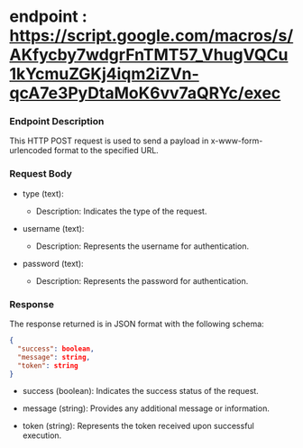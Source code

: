 # endpoint : https://script.google.com/macros/s/AKfycby7wdgrFnTMT57_VhugVQCu1kYcmuZGKj4iqm2iZVn-qcA7e3PyDtaMoK6vv7aQRYc/exec

### Endpoint Description

This HTTP POST request is used to send a payload in x-www-form-urlencoded format to the specified URL.

### Request Body

- type (text):
    
    - Description: Indicates the type of the request.
        
- username (text):
    
    - Description: Represents the username for authentication.
        
- password (text):
    
    - Description: Represents the password for authentication.
        

### Response

The response returned is in JSON format with the following schema:

``` json
{
  "success": boolean,
  "message": string,
  "token": string
}

 ```

- success (boolean): Indicates the success status of the request.
    
- message (string): Provides any additional message or information.
    
- token (string): Represents the token received upon successful execution.
